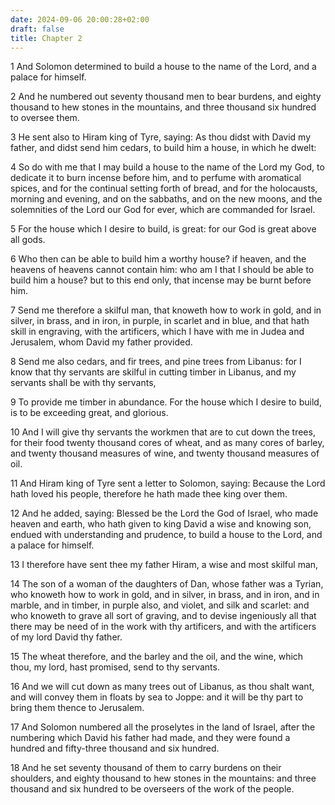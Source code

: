 ```yaml
---
date: 2024-09-06 20:00:28+02:00
draft: false
title: Chapter 2
---
```




1 And Solomon determined to build a house to the name of the Lord, and a palace for himself.

2 And he numbered out seventy thousand men to bear burdens, and eighty thousand to hew stones in the mountains, and three thousand six hundred to oversee them.

3 He sent also to Hiram king of Tyre, saying: As thou didst with David my father, and didst send him cedars, to build him a house, in which he dwelt:

4 So do with me that I may build a house to the name of the Lord my God, to dedicate it to burn incense before him, and to perfume with aromatical spices, and for the continual setting forth of bread, and for the holocausts, morning and evening, and on the sabbaths, and on the new moons, and the solemnities of the Lord our God for ever, which are commanded for Israel.

5 For the house which I desire to build, is great: for our God is great above all gods.

6 Who then can be able to build him a worthy house? if heaven, and the heavens of heavens cannot contain him: who am I that I should be able to build him a house? but to this end only, that incense may be burnt before him.

7 Send me therefore a skilful man, that knoweth how to work in gold, and in silver, in brass, and in iron, in purple, in scarlet and in blue, and that hath skill in engraving, with the artificers, which I have with me in Judea and Jerusalem, whom David my father provided.

8 Send me also cedars, and fir trees, and pine trees from Libanus: for I know that thy servants are skilful in cutting timber in Libanus, and my servants shall be with thy servants,

9 To provide me timber in abundance. For the house which I desire to build, is to be exceeding great, and glorious.

10 And I will give thy servants the workmen that are to cut down the trees, for their food twenty thousand cores of wheat, and as many cores of barley, and twenty thousand measures of wine, and twenty thousand measures of oil.

11 And Hiram king of Tyre sent a letter to Solomon, saying: Because the Lord hath loved his people, therefore he hath made thee king over them.

12 And he added, saying: Blessed be the Lord the God of Israel, who made heaven and earth, who hath given to king David a wise and knowing son, endued with understanding and prudence, to build a house to the Lord, and a palace for himself.

13 I therefore have sent thee my father Hiram, a wise and most skilful man,

14 The son of a woman of the daughters of Dan, whose father was a Tyrian, who knoweth how to work in gold, and in silver, in brass, and in iron, and in marble, and in timber, in purple also, and violet, and silk and scarlet: and who knoweth to grave all sort of graving, and to devise ingeniously all that there may be need of in the work with thy artificers, and with the artificers of my lord David thy father.

15 The wheat therefore, and the barley and the oil, and the wine, which thou, my lord, hast promised, send to thy servants.

16 And we will cut down as many trees out of Libanus, as thou shalt want, and will convey them in floats by sea to Joppe: and it will be thy part to bring them thence to Jerusalem.

17 And Solomon numbered all the proselytes in the land of Israel, after the numbering which David his father had made, and they were found a hundred and fifty-three thousand and six hundred.

18 And he set seventy thousand of them to carry burdens on their shoulders, and eighty thousand to hew stones in the mountains: and three thousand and six hundred to be overseers of the work of the people.

